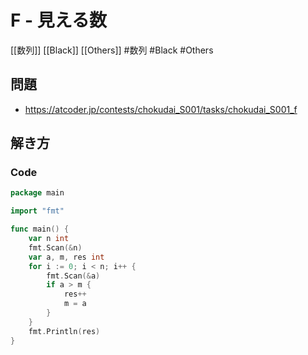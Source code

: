 # F - 見える数
[[数列]] [[Black]] [[Others]]
#数列 #Black #Others 

## 問題
- https://atcoder.jp/contests/chokudai_S001/tasks/chokudai_S001_f

## 解き方
### Code
```go
package main

import "fmt"

func main() {
	var n int
	fmt.Scan(&n)
	var a, m, res int
	for i := 0; i < n; i++ {
		fmt.Scan(&a)
		if a > m {
			res++
			m = a
		}
	}
	fmt.Println(res)
}
```